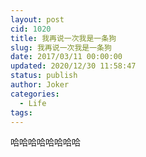 ```yaml
---
layout: post
cid: 1020
title: 我再说一次我是一条狗
slug: 我再说一次我是一条狗
date: 2017/03/11 00:00:00
updated: 2020/12/30 11:58:47
status: publish
author: Joker
categories: 
  - Life
tags: 
---
```



哈哈哈哈哈哈哈哈